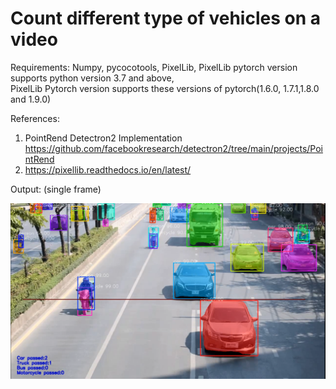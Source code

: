 # Count different type of vehicles on a video

Requirements:
Numpy, 
pycocotools, 
PixelLib, 
PixelLib pytorch version supports python version 3.7 and above,  
PixelLib Pytorch version supports these versions of pytorch(1.6.0, 1.7.1,1.8.0 and 1.9.0)


References:
1. PointRend Detectron2 Implementation https://github.com/facebookresearch/detectron2/tree/main/projects/PointRend
2. https://pixellib.readthedocs.io/en/latest/

Output: (single frame)

![image](https://github.com/badhandas/countvehicles/blob/main/output.PNG)
